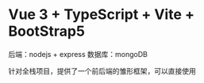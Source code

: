 # Vue 3 + TypeScript + Vite + BootStrap5
后端：nodejs + express
数据库：mongoDB

针对全栈项目，提供了一个前后端的雏形框架，可以直接使用

